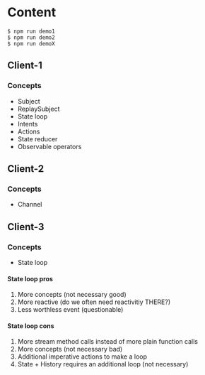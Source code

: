 # Content

```
$ npm run demo1
$ npm run demo2
$ npm run demoX
```

## Client-1

### Concepts

* Subject
* ReplaySubject
* State loop
* Intents
* Actions
* State reducer
* Observable operators

## Client-2

### Concepts

* Channel

## Client-3

### Concepts

* State loop

#### State loop pros

1. More concepts (not necessary good)
2. More reactive (do we often need reactivitiy THERE?)
3. Less worthless event (questionable)

#### State loop cons

1. More stream method calls instead of more plain function calls
2. More concepts (not necessary bad)
3. Additional imperative actions to make a loop
4. State + History requires an additional loop (not necessary)
